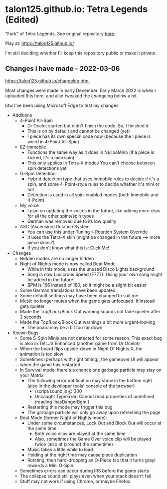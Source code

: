 # talon125.github.io: Tetra Legends (Edited)


"Fork" of Tetra Legends. See original repository [here](https://github.com/zacharylohrman/tetralegends/).

Play at: https://talon125.github.io/

I'm still deciding whether I'll keep this repository public or make it private.


Changes I have made - 2022-03-06
----------------------------------------


https://talon125.github.io/changelog.html

Most changes were made in early December. Early March 2022 is when I uploaded this here, and also tweaked the changelog below a bit.

btw I've been using Microsoft Edge to test my changes.

*   Additions
    *   4-Point All-Spin
        *   Dr Ocelot started but didn't finish the code. So, I finished it
        *   This is on by default and cannot be changed (yet)
        *   I piece has its own special code now (because the I piece is weird in 4-Point All-Spin)
    *   EZ-Immobile
        *   Functions the same way as it does in NullpoMino (if a piece is kicked, it's a mini spin)
        *   This only applies in Tetra-X modes You can't choose between spin detections yet
    *   O-Spin Detection
        *   Hybrid detection type that uses Immobile rules to decide if it's a spin, and some 4-Point-style rules to decide whether it's mini or not
        *   Detection is used in all spin-enabled modes (both Immobile and 4-Point)
    *   My voice
        *   I plan on updating the voices in the future, like adding more clips for all the other spins/spin types
        *   German was removed due to its low quality
    *   ASC (Ascension) Rotation System
        *   You can use this under Tuning > Rotation System Override
        *   It uses the Tetra-X skin (might be changed in the future --> more piece skins?)
        *   If you don't know what this is: [Click Me!](https://asc.winternebs.com/assets/home/kicktablesq.gif)
*   Changes
    *   Hidden modes are no longer hidden
    *   Night of Nights mode is now called Beat Mode
        *   While in this mode, uses the unused Disco Lights background
        *   Song is now Ludicrous Speed (F777). Using your own song might be added in the future
        *   BPM is 166 instead of 180, so it might be a slight bit easier
    *   Some German translations have been updated
    *   Some default settings may have been changed to suit me
    *   Music no longer mutes when the game gets unfocused. It instead gets quieter
    *   Made the Top/Lock/Block Out warning sounds not fade quieter after 2 seconds
    *   Made the Top/Lock/Block Out warnings a bit more urgent-looking
        *   The board may be a bit too far down
*   Known Bugs
    *   Some S-Spin Minis are not detected for some reason. This exact bug is also in Tetr.JS Enhanced (another game from Dr Ocelot)
    *   When the board flips upside-down in Night Of Nights X, the animation is too slow
    *   Sometimes (perhaps with right timing), the gameover UI will appear when the game has restarted
    *   In Survival mode, there's a chance one garbage particle may stay on your Matrix
        *   The following error notification may show in the bottom right (also in the developer tools' console of the browser)
            *   /script/sound.js @ 300
            *   Uncaught TypeError: Cannot read properties of undefined (reading 'hasDangerBgm')
        *   Restarting this mode may trigger this bug
        *   The garbage particle will only go away upon refreshing the page
    *   Beat Mode (former Night of Nights mode):
        *   Under some circumstances, Lock Out and Block Out will occur at the same time
            *   Both voice clips are played at the same time
            *   Also, sometimes the Game Over voice clip will be played twice (also at (around) the same time)
        *   Music takes a little while to load
        *   Holding at the right time may cause piece duplication
        *   Rotating, then hard-dropping an O-Piece (so that it turns gray) rewards a Mini O-Spin
    *   Sometimes errors can occur during IRS before the game starts
    *   The collapse sound still plays even when your stack doesn't fall
    <!-- *   Doing an I-Spin Tetra will always be Back-To-Back, even if the previous line clear was not Back-To-Back
        *   Also occurs if this is your first line clear -->
    *   Stuff may not work if using Chrome, or maybe Firefox.
